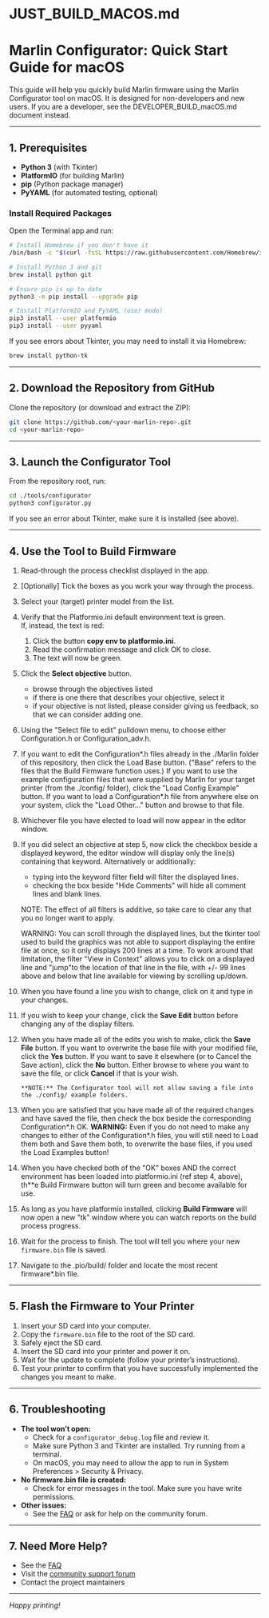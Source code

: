 # JUST_BUILD_MACOS.md

# Marlin Configurator: Quick Start Guide for macOS

This guide will help you quickly build Marlin firmware using the Marlin Configurator tool on macOS. It is designed for non-developers and new users. If you are a developer, see the DEVELOPER_BUILD_macOS.md document instead.

---

## 1. Prerequisites

- **Python 3** (with Tkinter)
- **PlatformIO** (for building Marlin)
- **pip** (Python package manager)
- **PyYAML** (for automated testing, optional)

### Install Required Packages

Open the Terminal app and run:

```sh
# Install Homebrew if you don't have it
/bin/bash -c "$(curl -fsSL https://raw.githubusercontent.com/Homebrew/install/HEAD/install.sh)"

# Install Python 3 and git
brew install python git

# Ensure pip is up to date
python3 -m pip install --upgrade pip

# Install PlatformIO and PyYAML (user mode)
pip3 install --user platformio
pip3 install --user pyyaml
```

If you see errors about Tkinter, you may need to install it via Homebrew:

```sh
brew install python-tk
```

---

## 2. Download the Repository from GitHub

Clone the repository (or download and extract the ZIP):

```sh
git clone https://github.com/<your-marlin-repo>.git
cd <your-marlin-repo>
```

---

## 3. Launch the Configurator Tool

From the repository root, run:

```sh
cd ./tools/configurator
python3 configurator.py
```

If you see an error about Tkinter, make sure it is installed (see above).

---

## 4. Use the Tool to Build Firmware

1. Read-through the process checklist displayed in the app.
2. [Optionally] Tick the boxes as you work your way through the process.
3. Select your (target) printer model from the list.
4. Verify that the Platformio.ini default environment text is green.  
  If, instead, the text is red: 
      1. Click the button **copy env to platformio.ini**. 
      2. Read the confirmation message and click OK to close.
      3. The text will now be green.
5. Click the **Select objective** button.
   - browse through the objectives listed
   - if there is one there that describes your objective, select it
   - if your objective is not listed, please consider giving us feedback, so that we can consider adding one.
6. Using the "Select file to edit" pulldown menu, to choose either Configuration.h or Configuration_adv.h.
7. If you want to edit the Configuration*.h files already in the ./Marlin folder of this repository, then click the Load Base button. ("Base" refers to the files that the Build Firmware function uses.)
   If you want to use the example configuration files that were supplied by Marlin for your target printer (from the ./config/ folder), click the "Load Config Example" button.
   If you want to load a Configuration*.h file from anywhere else on your system, click the "Load Other..." button and browse to that file.
8. Whichever file you have elected to load will now appear in the editor window.
9. If you did select an objective at step 5, now click the checkbox beside a displayed keyword, the editor window will display only the line(s) containing that keyword.
   Alternatively or additionally:
    - typing into the keyword filter field will filter the displayed lines.
    - checking the box beside "Hide Comments" will hide all comment lines and blank lines.
   
   NOTE: The effect of all filters is additive, so take care to clear any that you no longer want to apply.  

   WARNING: You can scroll through the displayed lines, but the tkinter tool used to build the graphics was not able to support displaying the entire file at once, so it only displays 200 lines at a time.
   To work around that limitation, the filter "View in Context" allows you to click on a displayed line and "jump"to the location of that line in the file, with +/- 99 lines above and below that line available for viewing by scrolling up/down.
10. When you have found a line you wish to change, click on it and type in your changes.
11. If you wish to keep your change, click the **Save Edit** button before changing any of the display filters.
12. When you have made all of the edits you wish to make, click the **Save File** button.
    If you want to overwrite the base file with your modified file, click the **Yes** button.
    If you want to save it elsewhere (or to Cancel the Save action), click the **No** button.
    Either browse to where you want to save the file, or click **Cancel** if that is your wish.
    ```
    **NOTE:** The Configurator tool will not allow saving a file into the ./config/ example folders.
    ```
13. When you are satisfied that you have made all of the required changes and have saved the file, then check the box beside the corresponding Configuration*.h OK.
**WARNING:** Even if you do not need to make any changes to either of the Configuration*.h files, you will still need to Load them both and Save them both, to overwrite the base files, if you used the Load Examples button!
15. When you have checked both of the "OK" boxes AND the correct environment has been loaded into platformio.ini (ref step 4, above), th**e Build Firmware button will turn green and become available for use.
16. As long as you have platformio installed, clicking **Build Firmware** will now open a new "tk" window where you can watch reports on the build process progress.
17. Wait for the process to finish. The tool will tell you where your new `firmware.bin` file is saved.
18. Navigate to the .pio/build/<environment name> folder and locate the most recent firmware*.bin file.

---

## 5. Flash the Firmware to Your Printer

1. Insert your SD card into your computer.
2. Copy the `firmware.bin` file to the root of the SD card.
3. Safely eject the SD card.
4. Insert the SD card into your printer and power it on.
5. Wait for the update to complete (follow your printer’s instructions).
6. Test your printer to confirm that you have successfully implemented the changes you meant to make.

---

## 6. Troubleshooting

- **The tool won’t open:**
  - Check for a `configurator_debug.log` file and review it.
  - Make sure Python 3 and Tkinter are installed. Try running from a terminal.
  - On macOS, you may need to allow the app to run in System Preferences > Security & Privacy.
- **No firmware.bin file is created:**
  - Check for error messages in the tool. Make sure you have write permissions.
- **Other issues:**
  - See the [FAQ](../FAQ.md) or ask for help on the community forum.

---

## 7. Need More Help?

- See the [FAQ](../FAQ.md)
- Visit the [community support forum](https://community.cr6.com)
- Contact the project maintainers

---

*Happy printing!*
